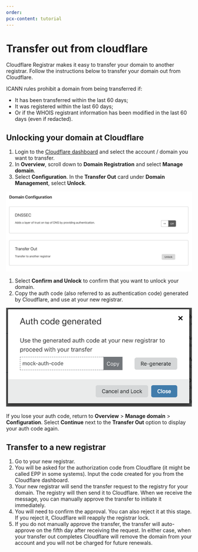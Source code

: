 ```yaml
---
order:
pcx-content: tutorial
---
```


# Transfer out from cloudflare

Cloudflare Registrar makes it easy to transfer your domain to another registrar. Follow the instructions below to transfer your domain out from Cloudflare.

<Aside type="warning">

ICANN rules prohibit a domain from being transferred if: 
* It has been transferred within the last 60 days;
* It was registered within the last 60 days;
* Or if the WHOIS registrant information has been modified in the last 60 days (even if redacted).

</Aside>

## Unlocking your domain at Cloudflare

1. Login to the [Cloudflare dashboard](https://dash.cloudflare.com/login) and select the account / domain you want to transfer.
1. In **Overview**, scroll down to **Domain Registration** and select **Manage domain**. 
1. Select **Configuration**. In the **Transfer Out** card under **Domain Management**, select **Unlock**.

  ![Domain registration dashboard screenshot](../static/start-transfer-out.png)

1. Select **Confirm and Unlock** to confirm that you want to unlock your domain.
1. Copy the auth code (also referred to as authentication code) generated by Cloudflare, and use at your new registrar.

  <div class="large-img">

  ![Authorization code generation modal](../static/auth-generated.png)

  </div>

If you lose your auth code, return to **Overview** > **Manage domain** > **Configuration**. Select **Continue** next to the **Transfer Out** option to display your auth code again.

## Transfer to a new registrar

1. Go to your new registrar.
1. You will be asked for the authorization code from Cloudflare (it might be called EPP in some systems). Input the code created for you from the Cloudflare dashboard.
1. Your new registrar will send the transfer request to the registry for your domain. The registry will then send it to Cloudflare. When we receive the message, you can manually approve the transfer to initiate it immediately.
1. You will need to confirm the approval. You can also reject it at this stage. If you reject it, Cloudflare will reapply the registrar lock.
1. If you do not manually approve the transfer, the transfer will auto-approve on the fifth day after receiving the request. In either case, when your transfer out completes Cloudflare will remove the domain from your account and you will not be charged for future renewals.